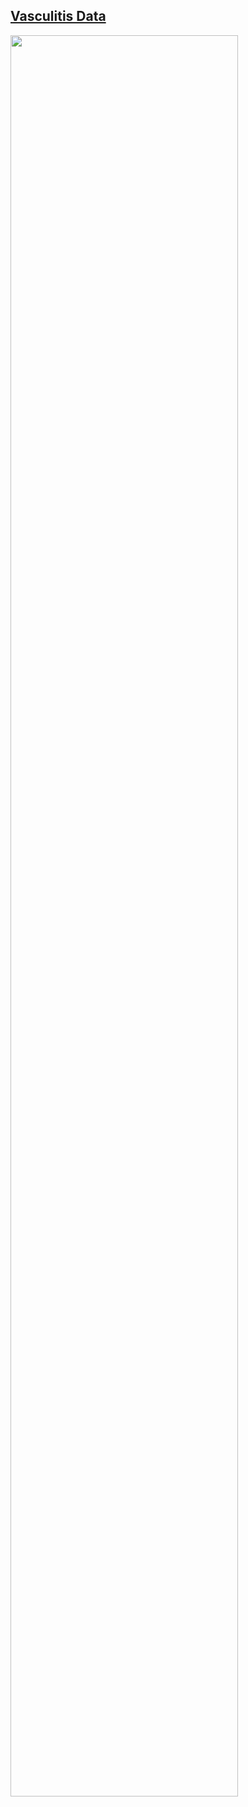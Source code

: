 ## [Vasculitis Data](https://rpubs.com/acalatroni/764773)

<img src="https://raw.githubusercontent.com/agstn/WW/main/2021-05-12/vas-fig-gif.gif" width="85%" height="85%">
